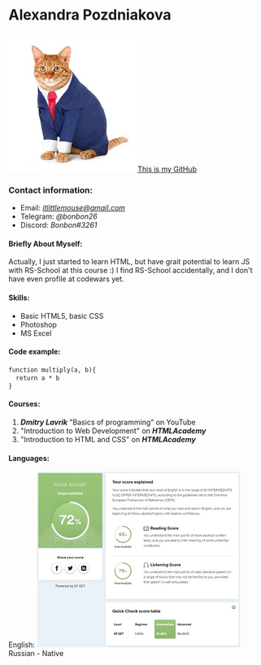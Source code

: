 # Alexandra Pozdniakova
  ![Photo for CV](./img/photo4cv.jpg)
  [This is my GitHub](https://github.com/MouseBonnie)
  
### Contact information:
  * Email: *itlittlemouse@gmail.com*
  * Telegram: *@bonbon26*
  * Discord: *Bonbon#3261*
   
#### Briefly About Myself:
Actually, I just started to learn HTML, but  have grait potential to learn JS with RS-School at this course :) 
I find RS-School accidentally, and I don't have even profile at codewars yet.


#### Skills:
  * Basic HTML5, basic CSS
  * Photoshop
  * MS Excel

#### Code example:
```
function multiply(a, b){
  return a * b
}
```
#### Courses:
1. _**Dmitry Lavrik**_ "Basics of programming" on YouTube
1. "Introduction to Web Development" on _**HTMLAcademy**_
1. "Introduction to HTML and CSS" on _**HTMLAcademy**_

#### Languages:
  English:
  ![My language lvl](./img/language.JPG)
  Russian - Native